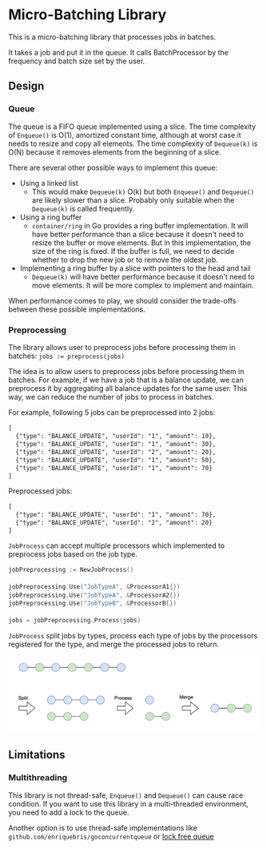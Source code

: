 # Micro-Batching Library

This is a micro-batching library that processes jobs in batches.

It takes a job and put it in the queue. It calls BatchProcessor by the frequency and batch size set by the user.

## Design

### Queue

The queue is a FIFO queue implemented using a slice. The time complexity of `Enqueue()` is O(1), amortized constant time, although at worst case it needs to resize and copy all elements. The time complexity of `Dequeue(k)` is O(N) because it removes elements from the beginning of a slice.

There are several other possible ways to implement this queue:
- Using a linked list
  - This would make `Dequeue(k)` O(k) but both `Enqueue()` and `Dequeue()` are likely slower than a slice. Probably only suitable when the `Dequeue(k)` is called frequently.
- Using a ring buffer
  - `container/ring` in Go provides a ring buffer implementation. It will have better performance than a slice because it doesn't need to resize the buffer or move elements. But in this implementation, the size of the ring is fixed. If the buffer is full, we need to decide whether to drop the new job or to remove the oldest job.
- Implementing a ring buffer by a slice with pointers to the head and tail
  - `Dequeue(k)` will have better performance because it doesn't need to move elements. It will be more complex to implement and maintain.

When performance comes to play, we should consider the trade-offs between these possible implementations.

### Preprocessing

The library allows user to preprocess jobs before processing them in batches: `jobs := preprocess(jobs)`

The idea is to allow users to preprocess jobs before processing them in batches. For example, if we have a job that is a balance update, we can preprocess it by aggregating all balance updates for the same user. This way, we can reduce the number of jobs to process in batches.

For example, following 5 jobs can be preprocessed into 2 jobs:

```
[
  {"type": "BALANCE_UPDATE", "userId": "1", "amount": 10},
  {"type": "BALANCE_UPDATE", "userId": "1", "amount": 30},
  {"type": "BALANCE_UPDATE", "userId": "2", "amount": 20},
  {"type": "BALANCE_UPDATE", "userId": "1", "amount": 50},
  {"type": "BALANCE_UPDATE", "userId": "1", "amount": 70}
]
```

Preprocessed jobs:

```
[
  {"type": "BALANCE_UPDATE", "userId": "1", "amount": 70},
  {"type": "BALANCE_UPDATE", "userId": "2", "amount": 20}
]
```

`JobProcess` can accept multiple processors which implemented to preprocess jobs based on the job type.

```go
jobPreprocessing := NewJobProcess()

jobPreprocessing.Use("JobTypeA", &ProcessorA1{})
jobPreprocessing.Use("JobTypeA", &ProcessorA2{})
jobPreprocessing.Use("JobTypeB", &ProcessorB{})

jobs = jobPreprocessing.Process(jobs)
```

`JobProcess` split jobs by types, process each type of jobs by the processors registered for the type, and merge the processed jobs to return.

[<img src="preprocessing.png" width="636">](preprocessing.png)

## Limitations

### Multithreading

This library is not thread-safe, `Enqueue()` and `Dequeue()` can cause race condition. If you want to use this library in a multi-threaded environment, you need to add a lock to the queue.

Another option is to use thread-safe implementations like `github.com/enriquebris/goconcurrentqueue` or [lock free queue](https://github.com/golang-design/lockfree/blob/master/queue.go)
